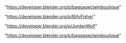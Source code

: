 "https://developer.blender.org/p/baggageclaimboutique"

 
"https://developer.blender.org/p/BillyFisher"


"https://developer.blender.org/p/JordanWolf"


"https://developer.blender.org/p/baggageclaimboutique"


 
